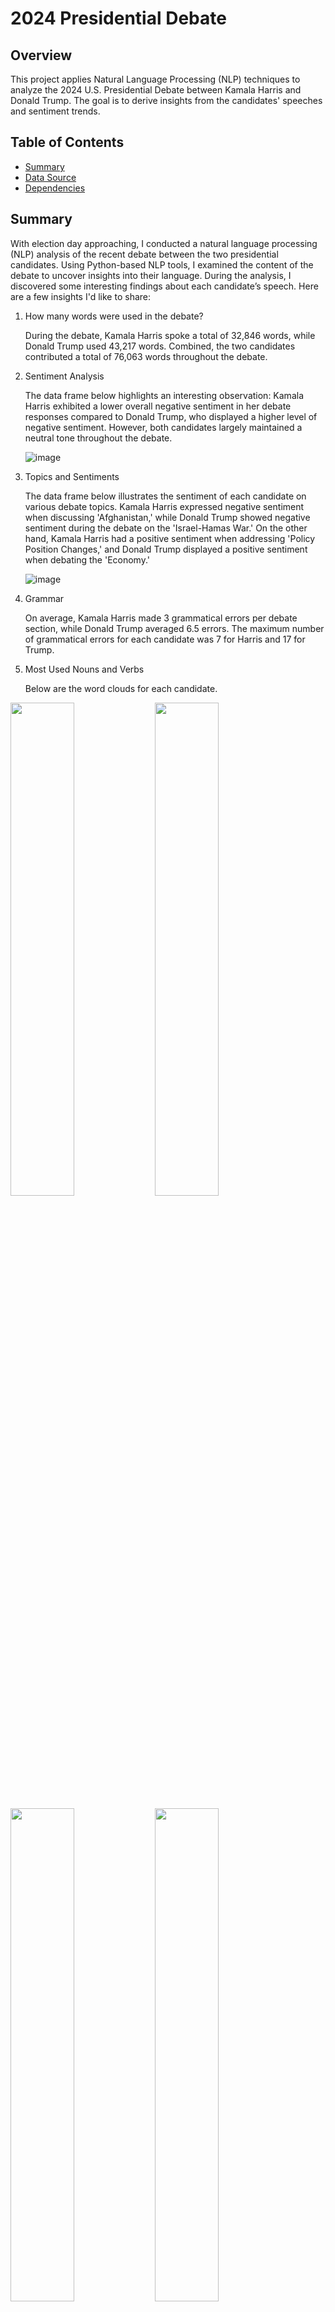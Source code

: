 # 2024 Presidential Debate

## Overview
This project applies Natural Language Processing (NLP) techniques to analyze the 2024 U.S. Presidential Debate between Kamala Harris and Donald Trump. The goal is to derive insights from the candidates' speeches and sentiment trends.

## Table of Contents
* [Summary](#summary)
* [Data Source](#data-source)
* [Dependencies](#dependencies)

## Summary
With election day approaching, I conducted a natural language processing (NLP) analysis of the recent debate between the two presidential candidates. Using Python-based NLP tools, I examined the content of the debate to uncover insights into their language.
During the analysis, I discovered some interesting findings about each candidate’s speech. Here are a few insights I'd like to share:

1. How many words were used in the debate?
   
   During the debate, Kamala Harris spoke a total of 32,846 words, while Donald Trump used 43,217 words. Combined, the two candidates contributed a total of 76,063 words throughout the debate.

2. Sentiment Analysis

   The data frame below highlights an interesting observation: Kamala Harris exhibited a lower overall negative sentiment in her debate responses compared to Donald Trump, who displayed a higher level of negative sentiment. However, both candidates largely maintained a neutral tone throughout the debate.

   ![image](https://github.com/user-attachments/assets/e373af70-5c75-4a8d-8056-3f959f2c8ea9)


3. Topics and Sentiments

   The data frame below illustrates the sentiment of each candidate on various debate topics. Kamala Harris expressed negative sentiment when discussing 'Afghanistan,' while Donald Trump showed negative sentiment during the debate on the 'Israel-Hamas War.'
   On the other hand, Kamala Harris had a positive sentiment when addressing 'Policy Position Changes,' and Donald Trump displayed a positive sentiment when debating the 'Economy.'

   ![image](https://github.com/user-attachments/assets/c0ba3c50-9af0-46cc-8f32-a199d125815e)

5. Grammar

   On average, Kamala Harris made 3 grammatical errors per debate section, while Donald Trump averaged 6.5 errors. The maximum number of grammatical errors for each candidate was 7 for Harris and 17 for Trump.

6. Most Used Nouns and Verbs

   Below are the word clouds for each candidate.

   <p align="center">
  <img src="https://github.com/user-attachments/assets/5242961b-14b4-4ce5-a2fe-cf5e19e3fa46" width="45%" />
  <img src="https://github.com/user-attachments/assets/a69c2de8-c2bf-494d-991a-b99f54e51b18" width="45%" />
</p>

  <img src="https://github.com/user-attachments/assets/9bcd80ff-c7c5-4250-ae68-f29e7bc423fc" width="45%" />
  <img src="https://github.com/user-attachments/assets/1ddf292f-2078-464b-88cd-ff24fcea778c" width="45%" />
</p>


## Data Source
Data was from the abc news [link](https://abcnews.go.com/Politics/harris-trump-presidential-debate-transcript/story?id=113560542)

## Dependencies
This project is created with:
- nltk version 3.8.1
